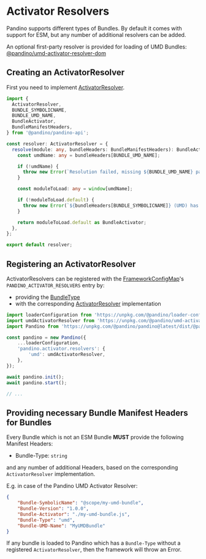 # Activator Resolvers

Pandino supports different types of Bundles. By default it comes with support for ESM, but any number of additional
resolvers can be added.

An optional first-party resolver is provided for loading of UMD Bundles: [@pandino/umd-activator-resolver-dom](../../packages/@pandino/umd-activator-resolver-dom)

## Creating an ActivatorResolver

First you need to implement [ActivatorResolver](../../packages/@pandino/pandino-api/src/activator-resolver.ts).

```typescript
import {
  ActivatorResolver,
  BUNDLE_SYMBOLICNAME,
  BUNDLE_UMD_NAME,
  BundleActivator,
  BundleManifestHeaders,
} from '@pandino/pandino-api';

const resolver: ActivatorResolver = {
  resolve(module: any, bundleHeaders: BundleManifestHeaders): BundleActivator {
    const umdName: any = bundleHeaders[BUNDLE_UMD_NAME];

    if (!umdName) {
      throw new Error(`Resolution failed, missing ${BUNDLE_UMD_NAME} parameter in Manifest Headers!`);
    }

    const moduleToLoad: any = window[umdName];

    if (!moduleToLoad.default) {
      throw new Error(`${bundleHeaders[BUNDLE_SYMBOLICNAME]} (UMD) has no default export, aborting!`);
    }

    return moduleToLoad.default as BundleActivator;
  },
};

export default resolver;
```

## Registering an ActivatorResolver

ActivatorResolvers can be registered with the [FrameworkConfigMap](../../packages/@pandino/pandino-api/src/framework/framework-config-map.ts)'s
`PANDINO_ACTIVATOR_RESOLVERS` entry by:

- providing the [BundleType](../../packages/@pandino/pandino-api/src/bundle/bundle-type.ts)
- with the corresponding [ActivatorResolver](../../packages/@pandino/pandino-api/src/activator-resolver.ts) implementation

```javascript
import loaderConfiguration from 'https://unpkg.com/@pandino/loader-configuration-dom@latest/dist/@pandino/loader-configuration-dom.mjs';
import umdActivatorResolver from 'https://unpkg.com/@pandino/umd-activator-resolver-dom@latest/dist/@pandino/umd-activator-resolver-dom.mjs';
import Pandino from 'https://unpkg.com/@pandino/pandino@latest/dist/@pandino/pandino.mjs';

const pandino = new Pandino({
    ...loaderConfiguration,
    'pandino.activator.resolvers': {
        'umd': umdActivatorResolver,
    },
});

await pandino.init();
await pandino.start();

// ...
```

## Providing necessary Bundle Manifest Headers for Bundles

Every Bundle which is not an ESM Bundle **MUST** provide the following Manifest Headers:
- Bundle-Type: `string`

and any number of additional Headers, based on the corresponding `ActivatorResolver` implementation.

E.g. in case of the Pandino UMD Activator Resolver:

```json
{
    "Bundle-SymbolicName": "@scope/my-umd-bundle",
    "Bundle-Version": "1.0.0",
    "Bundle-Activator": "./my-umd-bundle.js",
    "Bundle-Type": "umd",
    "Bundle-UMD-Name": "MyUMDBundle"
}
```

If any bundle is loaded to Pandino which has a `Bundle-Type` without a registered `ActivatorResolver`, then the
framework will throw an Error.
